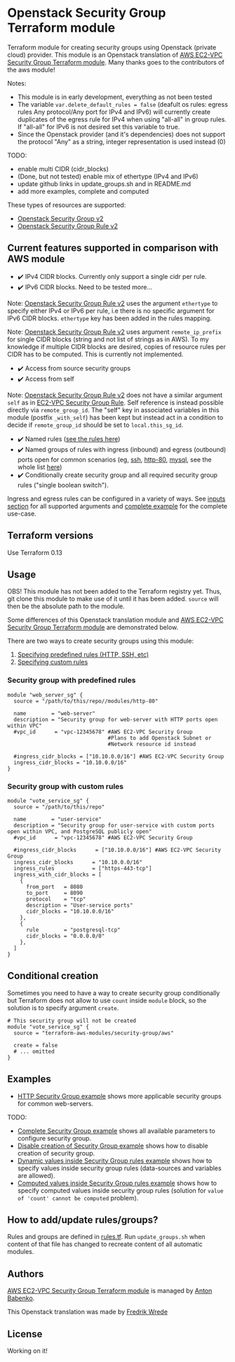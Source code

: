 # Openstack Security Group Terraform module
Terraform module for creating security groups using Openstack (private cloud) provider.
This module is an Openstack translation of [AWS EC2-VPC Security Group Terraform module](https://github.com/terraform-aws-modules/terraform-aws-security-group). Many thanks goes to the contributors of the aws module!

Notes: 
- This module is in early development, everything as not been tested
- The variable ```var.delete_default_rules = false``` (deafult os rules: egress rules Any protocol/Any port for IPv4 and IPv6) will currently create duplicates of the egress rule for IPv4 when using "all-all" in group rules. If "all-all" for IPv6 is not desired set this variable to true.
- Since the Openstack provider (and it's dependencies) does not support the protocol "Any" as a string, integer representation is used instead (0)

TODO:
- enable multi CIDR (cidr_blocks)
- (Done, but not tested) enable mix of ethertype (IPv4 and IPv6)
- update github links in update_groups.sh and in README.md
- add more examples, complete and computed

These types of resources are supported:

* [Openstack Security Group v2](https://registry.terraform.io/providers/terraform-provider-openstack/openstack/latest/docs/resources/networking_secgroup_v2)
* [Openstack Security Group Rule v2](https://registry.terraform.io/providers/terraform-provider-openstack/openstack/latest/docs/resources/networking_secgroup_rule_v2)

## Current features supported in comparison with AWS module

* :heavy_check_mark: IPv4 CIDR blocks. Currently only support a single cidr per rule.
* :heavy_check_mark: IPv6 CIDR blocks. Need to be tested more...

Note: [Openstack Security Group Rule v2](https://registry.terraform.io/providers/terraform-provider-openstack/openstack/latest/docs/resources/networking_secgroup_rule_v2) uses the argument ```ethertype``` to specify either IPv4 or IPv6 per rule, i.e there is no specific argument for IPv6 CIDR blocks. ```ethertype``` key has been added in the rules mapping. 

Note: [Openstack Security Group Rule v2](https://registry.terraform.io/providers/terraform-provider-openstack/openstack/latest/docs/resources/networking_secgroup_rule_v2) uses argument ```remote_ip_prefix``` for single CIDR blocks (string and not list of strings as in AWS). To my knowledge if multiple CIDR blocks are desired, copies of resource rules per CIDR has to be computed. This is currently not implemented.    

* :heavy_check_mark: Access from source security groups
* :heavy_check_mark: Access from self

Note: [Openstack Security Group Rule v2](https://registry.terraform.io/providers/terraform-provider-openstack/openstack/latest/docs/resources/networking_secgroup_rule_v2) does not have a similar argument ```self``` as in [EC2-VPC Security Group Rule](https://www.terraform.io/docs/providers/aws/r/security_group_rule.html). Self reference is instead possible directly via ```remote_group_id```. The "self" key in associated variables in this module (postfix ```_with_self```) has been kept but instead act in a condition to decide if ```remote_group_id``` should be set to ```local.this_sg_id```. 

* :heavy_check_mark: Named rules ([see the rules here](https://github.com/terraform-aws-modules/terraform-aws-security-group/blob/master/rules.tf))
* :heavy_check_mark: Named groups of rules with ingress (inbound) and egress (outbound) ports open for common scenarios (eg, [ssh](https://github.com/terraform-aws-modules/terraform-aws-security-group/tree/master/modules/ssh), [http-80](https://github.com/terraform-aws-modules/terraform-aws-security-group/tree/master/modules/http-80), [mysql](https://github.com/terraform-aws-modules/terraform-aws-security-group/tree/master/modules/mysql), see the whole list [here](https://github.com/terraform-aws-modules/terraform-aws-security-group/blob/master/modules/README.md))
* :heavy_check_mark: Conditionally create security group and all required security group rules ("single boolean switch").

Ingress and egress rules can be configured in a variety of ways. See [inputs section](#inputs) for all supported arguments and [complete example](https://github.com/terraform-aws-modules/terraform-aws-security-group/tree/master/examples/complete) for the complete use-case.


## Terraform versions

Use Terraform 0.13

## Usage

OBS! This module has not been added to the Terraform registry yet. Thus, git clone this module to make use of it until it has been added. ```source``` will then be the absolute path to the module.

Some differences of this Openstack translation module and [AWS EC2-VPC Security Group Terraform module](https://github.com/terraform-aws-modules/terraform-aws-security-group) are demonstrated below.

There are two ways to create security groups using this module:

1. [Specifying predefined rules (HTTP, SSH, etc)](https://github.com/terraform-aws-modules/terraform-aws-security-group#security-group-with-predefined-rules)
1. [Specifying custom rules](https://github.com/terraform-aws-modules/terraform-aws-security-group#security-group-with-custom-rules)

### Security group with predefined rules

```hcl
module "web_server_sg" {
  source = "/path/to/this/repo//modules/http-80"

  name        = "web-server"
  description = "Security group for web-server with HTTP ports open within VPC"
  #vpc_id      = "vpc-12345678" #AWS EC2-VPC Security Group
                                #Plans to add Openstack Subnet or 
                                #Network resource id instead

  #ingress_cidr_blocks = ["10.10.0.0/16"] #AWS EC2-VPC Security Group
  ingress_cidr_blocks = "10.10.0.0/16"
}
```

### Security group with custom rules

```hcl
module "vote_service_sg" {
  source = "/path/to/this/repo"

  name        = "user-service"
  description = "Security group for user-service with custom ports open within VPC, and PostgreSQL publicly open"
  #vpc_id      = "vpc-12345678" #AWS EC2-VPC Security Group

  #ingress_cidr_blocks      = ["10.10.0.0/16"] #AWS EC2-VPC Security Group
  ingress_cidr_blocks      = "10.10.0.0/16"
  ingress_rules            = ["https-443-tcp"]
  ingress_with_cidr_blocks = [
    {
      from_port   = 8080
      to_port     = 8090
      protocol    = "tcp"
      description = "User-service ports"
      cidr_blocks = "10.10.0.0/16"
    },
    {
      rule        = "postgresql-tcp"
      cidr_blocks = "0.0.0.0/0"
    },
  ]
}
```

## Conditional creation

Sometimes you need to have a way to create security group conditionally but Terraform does not allow to use `count` inside `module` block, so the solution is to specify argument `create`.

```hcl
# This security group will not be created
module "vote_service_sg" {
  source = "terraform-aws-modules/security-group/aws"

  create = false
  # ... omitted
}
```

## Examples

* [HTTP Security Group example](https://github.com/terraform-aws-modules/terraform-aws-security-group/tree/master/examples/http) shows more applicable security groups for common web-servers.

TODO: 

* [Complete Security Group example](https://github.com/terraform-aws-modules/terraform-aws-security-group/tree/master/examples/complete) shows all available parameters to configure security group.
* [Disable creation of Security Group example](https://github.com/terraform-aws-modules/terraform-aws-security-group/tree/master/examples/disabled) shows how to disable creation of security group.
* [Dynamic values inside Security Group rules example](https://github.com/terraform-aws-modules/terraform-aws-security-group/tree/master/examples/dynamic) shows how to specify values inside security group rules (data-sources and variables are allowed).
* [Computed values inside Security Group rules example](https://github.com/terraform-aws-modules/terraform-aws-security-group/tree/master/examples/computed) shows how to specify computed values inside security group rules (solution for `value of 'count' cannot be computed` problem).

## How to add/update rules/groups?

Rules and groups are defined in [rules.tf](https://github.com/terraform-aws-modules/terraform-aws-security-group/blob/master/rules.tf). Run `update_groups.sh` when content of that file has changed to recreate content of all automatic modules.


## Authors

[AWS EC2-VPC Security Group Terraform module](https://github.com/terraform-aws-modules/terraform-aws-security-group) is managed by [Anton Babenko](https://github.com/antonbabenko).

This Openstack translation was made by [Fredrik Wrede](https://github.com/Wrede)

## License

Working on it! 

